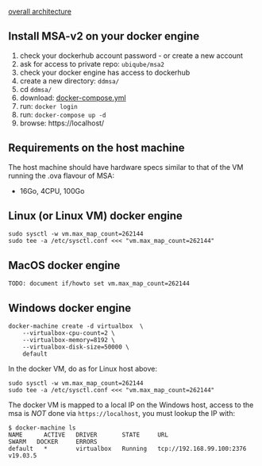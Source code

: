 [overall architecture][arch.diagram]


Install MSA-v2 on your docker engine
------------------------------------

1. check your dockerhub account password - or create a new account
2. ask for access to private repo: `ubiqube/msa2`
3. check your docker engine has access to dockerhub
4. create a new directory: `ddmsa/`
5. cd `ddmsa/`
6. download: [docker-compose.yml][docker-compose]
7. run: `docker login`
8. run: `docker-compose up -d`
9. browse: https://localhost/


Requirements on the host machine
--------------------------------

The host machine should have hardware specs similar to that
of the VM running the .ova flavour of MSA:

- 16Go, 4CPU, 100Go


Linux (or Linux VM) docker engine
---------------------------------

	sudo sysctl -w vm.max_map_count=262144
	sudo tee -a /etc/sysctl.conf <<< "vm.max_map_count=262144"


MacOS docker engine
-------------------

	TODO: document if/howto set vm.max_map_count=262144


Windows docker engine
---------------------

	docker-machine create -d virtualbox  \
		--virtualbox-cpu-count=2 \
		--virtualbox-memory=8192 \
		--virtualbox-disk-size=50000 \
		default


In the docker VM, do as for Linux host above:

	sudo sysctl -w vm.max_map_count=262144
	sudo tee -a /etc/sysctl.conf <<< "vm.max_map_count=262144"


The docker VM is mapped to a local IP on the Windows host,
access to the msa is _NOT_ done via `https://localhost`,
you must lookup the IP with:

```
$ docker-machine ls
NAME      ACTIVE   DRIVER       STATE     URL                         SWARM   DOCKER     ERRORS
default   *        virtualbox   Running   tcp://192.168.99.100:2376           v19.03.5
```



[arch.diagram]: https://www.draw.io/?lightbox=1&highlight=0000ff&edit=_blank&layers=1&nav=1&title=ddmsa#R3Zrbe6I4FMD%2FGh%2FtBwkgPk7tZfYyX7vrzu70MUJEppGwMVbdv34TCXJJ6mgF0XmSHEIwv3PJySE9OJqvHxlKZ19oiEkPWOG6B%2B96ANjQHYgfKdlkEt9yM0HE4lB1KgTj%2BD%2BshJaSLuMQLyodOaWEx2lVGNAkwQGvyBBjdFXtNqWk%2BtYURVgTjANEdOk%2FcchnahZgUMg%2F4zia5W%2B2vWF2Z47yzmomixkK6aokgvc9OGKU8uxqvh5hIuHlXLLnHt65u%2FtjDCf8kAfgepSQyV%2Brf8eP8ycn%2BXuO2Pe%2Bl43yhshSTbgHPCLGu50wcRXJq0Mkn55%2FUbPkmxwdo8skxPLttuixmsUcj1MUyLsrYSxCNuNzom5PY0JGlFC2fRZOp9gLAiFfcEZfcelOOBhOLGv7J%2BrzV0jeMON4XRIpHo%2BYzjFnG9FF3QUWzB5RxrnT1apQtZ1b4qykZmApIVLmFe3GLjQgLpQSjlCIrSnkgVExwSbhhgj7UyNcL%2FDxZNoMXGhV2A4MaIEBLXTaQgs1tF%2BbNdrzcK0brQmsyWbt1mx2oIG9H5uChiFuvMYTlKArDB3QqWrBdjpXg6%2Bp4e72JyALvM7J2npUHn8Zn8aWUY54TBPRlOAQC1TyI1KLZuKEPaxwhIZAMfANAbgBirffnvyX5z9%2B%2B3M9jdxfH4bkLVn1d4lQQQyHItlSTcr4jEY0QeS%2BkN4WTCWlos%2FvlKaK5HfM%2BUbBQ0tOq5wFQLb5Jp%2B%2FcfPmixpu27hbV1ob1XpXAwu6ZAHeM0%2BV4HLEIsz39FO5l2SwV58ME2Epb9WE1KSd7aOfGEObUoeUxglflEZ%2BloKSmfh1dwNlTR%2FbX1xk%2F6Cwk91UPm46ruZ%2FBEcokPM8dQ1v3w8huHGryKCjeaJn8ETgt%2BSJeWQ4syeuY545oj9UzZfSrcIPZSN3w5L7Do7yXznKM2axIIbZyT7t6T69d6Vo2Kk1L4Sg6oVOPWpn%2F1Q9VZjL0dFhWH0PdGubzHr%2FfEUx928nOuy02NHCUjHLG2cbOPaapmzVbTP3DrvkGrnNv%2Bsd7Ru037Q9n5ZCgEvStHtACNJVCrpW6eAi8g6Y6zJfFH1%2Fb2Sp97eHZ4gsenlsFZNwSjbXl3P4evZvyjlay%2F713SkSfGa4MZL9YTssc0PbkXShTtJYI2wrCOoonXzPXA6MhMTpAv%2BYIVqkWeV8Gq8l92aKVFVmtqsxMxX%2FWmMGu1047OMWjo%2BvAWCoLwJ7jajjVcCr%2B5a7dxGodwduzTLayC6Hmrv5hkrGJXmb07W3ORoyMc7XW32rvpihVF4ywQQlETkA4AQFr9HWNZ%2BWnMQJVvIGODpVjrap8midFaRe%2BJADXhdFGxxG0fbaoqh%2F%2BRHjLCdxH6Vxn%2BGF%2FnntoolC2LVdAq%2FT5bS2Dxt8bCPW1j4sN7fzF4BP06nTrU4%2FUN87o06dA3V6YfUSw7bg2uolranU8J1m37mBC1Gp03EJrPoVzb4slRpKYGaI7ZTpj66u1%2FYzzjmq5VAvasmCkW5VF7SjcQynK866o8kNpgLtwpC5NWZ218z0tBuRVCbGdW6Xf%2BiqfijFyWunPzwpCNqiq%2B%2Bx5wvUB9aNJV9HSD9O8tOEV33%2Bx7UMu52GUPfk6cr8AG4WYItjzPD%2Bfw%3D%3D

[docker-compose]: ./docker-compose.yml
